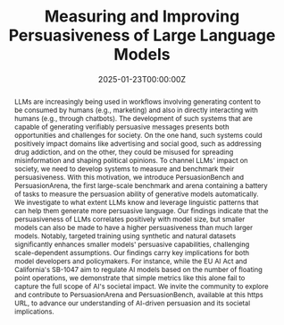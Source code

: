 ---
title: "Measuring and Improving Persuasiveness of Large Language Models"
authors:
- Somesh Singh
- Yaman Kumar Singla
- Harini SI
- Balaji Krishnamurthy

date: "2025-01-23T00:00:00Z"
doi: ""

publishDate: "2025-01-23T00:00:00Z"

publication_types: ["conference"]

publication: "International Conference on Learning Representations (ICLR 2025)"
publication_short: "ICLR"

abstract: "LLMs are increasingly being used in workflows involving generating content to be consumed by humans (e.g., marketing) and also in directly interacting with humans (e.g., through chatbots). The development of such systems that are capable of generating verifiably persuasive messages presents both opportunities and challenges for society. On the one hand, such systems could positively impact domains like advertising and social good, such as addressing drug addiction, and on the other, they could be misused for spreading misinformation and shaping political opinions. To channel LLMs' impact on society, we need to develop systems to measure and benchmark their persuasiveness. With this motivation, we introduce PersuasionBench and PersuasionArena, the first large-scale benchmark and arena containing a battery of tasks to measure the persuasion ability of generative models automatically. We investigate to what extent LLMs know and leverage linguistic patterns that can help them generate more persuasive language. Our findings indicate that the persuasiveness of LLMs correlates positively with model size, but smaller models can also be made to have a higher persuasiveness than much larger models. Notably, targeted training using synthetic and natural datasets significantly enhances smaller models' persuasive capabilities, challenging scale-dependent assumptions. Our findings carry key implications for both model developers and policymakers. For instance, while the EU AI Act and California's SB-1047 aim to regulate AI models based on the number of floating point operations, we demonstrate that simple metrics like this alone fail to capture the full scope of AI's societal impact. We invite the community to explore and contribute to PersuasionArena and PersuasionBench, available at this https URL, to advance our understanding of AI-driven persuasion and its societal implications."

summary: ""

tags:
- Persuasion
- LLMs
- Benchmarking

featured: true



links:
url_pdf: "https://openreview.net/forum?id=NfCEVihkdC"
url_code: "https://behavior-in-the-wild.github.io/measure-persuasion.html"
url_dataset: ""
url_poster: ""
url_project: "https://behavior-in-the-wild.github.io/measure-persuasion.html"
url_slides: ""
url_source: ""
url_video: ""

image:
  caption: "Example of free-form transsuasion task"
  focal_point: "Smart"
  preview_only: false
  alt_text: "Example of free-form transsuasion task"

projects: []
slides: ""
---